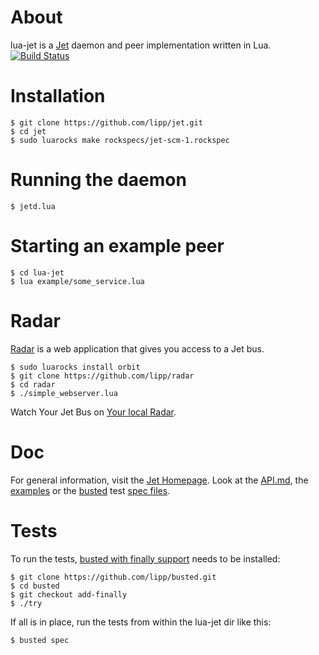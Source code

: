 # About

lua-jet is a [Jet](http://jetbus.io) daemon and peer implementation written in Lua. 
[![Build Status](https://travis-ci.org/lipp/lua-jet.png?branch=master)](https://travis-ci.org/lipp/lua-jet/builds)

# Installation

    $ git clone https://github.com/lipp/jet.git
    $ cd jet
    $ sudo luarocks make rockspecs/jet-scm-1.rockspec

# Running the daemon

    $ jetd.lua

# Starting an example peer

    $ cd lua-jet
    $ lua example/some_service.lua

# Radar

[Radar](http://github.com/lipp/radar) is a web application that gives you access to a Jet bus.

    $ sudo luarocks install orbit
    $ git clone https://github.com/lipp/radar
    $ cd radar 
    $ ./simple_webserver.lua

Watch Your Jet Bus on [Your local Radar](http://localhost:8080).

# Doc

For general information, visit the [Jet Homepage](http://jetbus.io). Look at the [API.md](https://github.com/lipp/lua-jet/blob/master/API.md), the [examples](https://github.com/lipp/lua-jet/tree/master/examples) or the [busted](https://github.com/lipp/busted/tree/add-finally) test [spec files](https://github.com/lipp/lua-jet/tree/master/spec).

# Tests

To run the tests, [busted with finally support](https://github.com/lipp/busted/tree/add-finally) needs to be installed:

    $ git clone https://github.com/lipp/busted.git
	$ cd busted
    $ git checkout add-finally
	$ ./try
	
If all is in place, run the tests from within the lua-jet dir like this:

    $ busted spec
